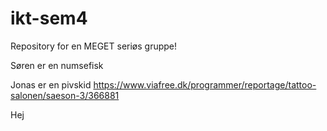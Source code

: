 ﻿# ikt-sem4

Repository for en MEGET seriøs gruppe!

Søren er en numsefisk

Jonas er en pivskid
https://www.viafree.dk/programmer/reportage/tattoo-salonen/saeson-3/366881

Hej